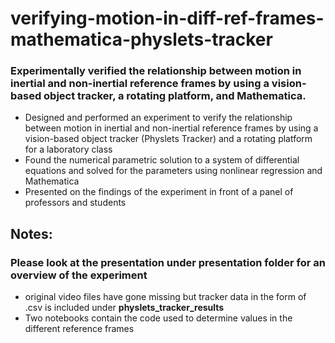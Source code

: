 # verifying-motion-in-diff-ref-frames-mathematica-physlets-tracker
### Experimentally verified the relationship between motion in inertial and non-inertial reference frames by using a vision-based object tracker, a rotating platform, and Mathematica.

* Designed and performed an experiment to verify the relationship between motion in inertial and non-inertial reference frames by using a vision-based object tracker (Physlets Tracker) and a rotating platform for a laboratory class
* Found the numerical parametric solution to a system of differential equations and solved for the parameters using nonlinear regression and Mathematica
* Presented on the findings of the experiment in front of a panel of professors and students

## Notes:
### Please look at the presentation under **presentation** folder for an overview of the experiment
* original video files have gone missing but tracker data in the form of .csv is included under **physlets_tracker_results**
* Two notebooks contain the code used to determine values in the different reference frames

